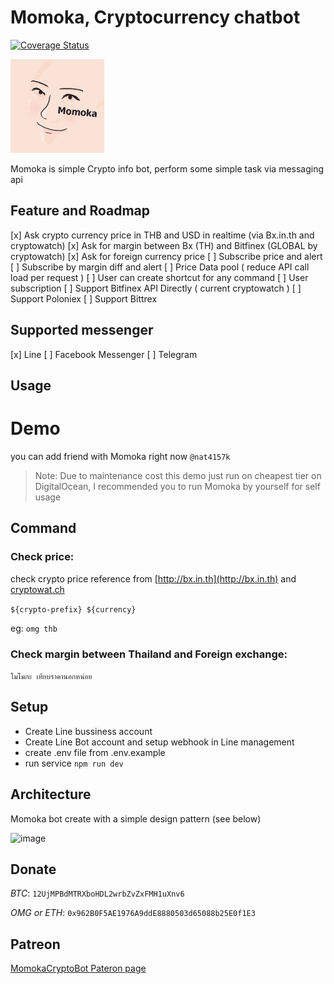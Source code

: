 
# Momoka, Cryptocurrency chatbot

[![Coverage Status](https://coveralls.io/repos/github/zapkub/momoka-crypto-bot/badge.svg?branch=master)](https://coveralls.io/github/zapkub/momoka-crypto-bot?branch=master)

<img src="./docs/momoka.png" width="150">

Momoka is simple Crypto info bot, perform some simple task via messaging api

## Feature and Roadmap
[x] Ask crypto currency price in THB and USD in realtime (via Bx.in.th and cryptowatch)
[x] Ask for margin between Bx (TH) and Bitfinex (GLOBAL by cryptowatch)
[x] Ask for foreign currency price
[ ] Subscribe price and alert
[ ] Subscribe by margin diff and alert
[ ] Price Data pool ( reduce API call load per request )
[ ] User can create shortcut for any command
[ ] User subscription
[ ] Support Bitfinex API Directly ( current cryptowatch )
[ ] Support Poloniex
[ ] Support Bittrex


## Supported messenger
[x] Line
[ ] Facebook Messenger 
[ ] Telegram


## Usage

# Demo
you can add friend with Momoka right now `@nat4157k`
> Note: Due to maintenance cost this demo just run on cheapest tier on DigitalOcean, I recommended you to run Momoka by yourself for self usage

## Command
### Check price: 
check crypto price reference from [http://bx.in.th](http://bx.in.th) and [cryptowat.ch](http://cryptowat.ch)

`${crypto-prefix} ${currency}` 

eg: `omg thb`
### Check margin between Thailand and Foreign exchange: 
`โมโมกะ เทียบราคานอกหน่อย`

## Setup
- Create Line bussiness account
- Create Line Bot account and setup webhook in Line management
- create .env file from .env.example
- run service `npm run dev`


## Architecture
Momoka bot create with a simple design pattern (see below)

![image](./docs/diagram.png) 


## Donate
*BTC*: `12UjMPBdMTRXboHDL2wrbZvZxFMH1uXnv6`

*OMG or ETH*: `0x962B0F5AE1976A9ddE8880503d65088b25E0f1E3`

## Patreon
[MomokaCryptoBot Pateron page](https://www.patreon.com/momokacrypto)
